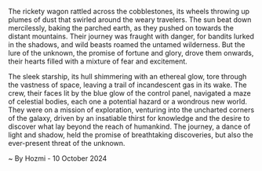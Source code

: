 
The rickety wagon rattled across the cobblestones, its wheels throwing up plumes of dust that swirled around the weary travelers.  The sun beat down mercilessly, baking the parched earth, as they pushed on towards the distant mountains.  Their journey was fraught with danger, for bandits lurked in the shadows, and wild beasts roamed the untamed wilderness.  But the lure of the unknown, the promise of fortune and glory, drove them onwards, their hearts filled with a mixture of fear and excitement.

The sleek starship, its hull shimmering with an ethereal glow, tore through the vastness of space, leaving a trail of incandescent gas in its wake.  The crew, their faces lit by the blue glow of the control panel, navigated a maze of celestial bodies, each one a potential hazard or a wondrous new world.  They were on a mission of exploration, venturing into the uncharted corners of the galaxy, driven by an insatiable thirst for knowledge and the desire to discover what lay beyond the reach of humankind.  The journey, a dance of light and shadow, held the promise of breathtaking discoveries, but also the ever-present threat of the unknown. 

~ By Hozmi - 10 October 2024
